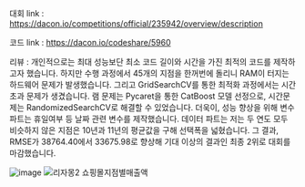 대회 link : https://dacon.io/competitions/official/235942/overview/description


코드 link : https://dacon.io/codeshare/5960

리뷰 : 개인적으로는 최대 성능보단 최소 코드 길이와 시간을 가진 최적의 코드를 제작하고자 했습니다. 하지만 수행 과정에서 45개의 지점을 한꺼번에 돌리니 RAM이 터지는 하드웨어 문제가 발생했습니다. 그리고 GridSearchCV를 통한 최적화 과정에서는 시간 초과 문제가 생겼습니다.  램 문제는 Pycaret을 통한 CatBoost 모델 선정으로, 시간문제는 RandomizedSearchCV로 해결할 수 있었습니다. 더욱이, 성능 향상을 위해 변수 파트는 휴일여부 등 날짜 관련 변수를 제작했습니다. 데이터 파트는 저는 두 연도 모두 비슷하지 않은 지점은 10년과 11년의 평균값을 구해 선택폭을 넓혔습니다. 그 결과, RMSE가 38764.40에서 33675.98로 향상해 기대 이상의 결과인 최종 2위로 대회를 마감했습니다.


![image](https://user-images.githubusercontent.com/74644453/179498022-4be1e564-96b5-487f-bd03-c9873d85d588.png)
![리자몽2 쇼핑몰지점별매출액](https://user-images.githubusercontent.com/74644453/188373700-54b9628d-3fee-4c30-91b2-233e2251cbc4.png)


